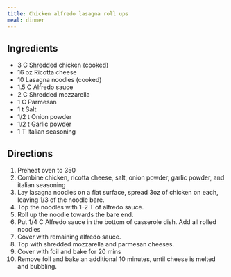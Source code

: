 ```yaml
---
title: Chicken alfredo lasagna roll ups
meal: dinner
---
```


## Ingredients
- 3 C Shredded chicken (cooked)
- 16 oz Ricotta cheese
- 10 Lasagna noodles (cooked)
- 1.5 C Alfredo sauce
- 2 C Shredded mozzarella
- 1 C Parmesan
- 1 t Salt
- 1/2 t Onion powder
- 1/2 t Garlic powder
- 1 T Italian seasoning

## Directions
1. Preheat oven to 350
2. Combine chicken, ricotta cheese, salt, onion powder, garlic powder, and italian seasoning
3. Lay lasagna noodles on a flat surface, spread 3oz of chicken on each, leaving 1/3 of the noodle bare.
4. Top the noodles with 1-2 T of alfredo sauce.
5. Roll up the noodle towards the bare end.
6. Put 1/4 C Alfredo sauce in the bottom of casserole dish. Add all rolled noodles
7. Cover with remaining alfredo sauce.
8. Top with shredded mozzarella and parmesan cheeses.
9. Cover with foil and bake for 20 mins
10. Remove foil and bake an additional 10 minutes, until cheese is melted and bubbling. 
